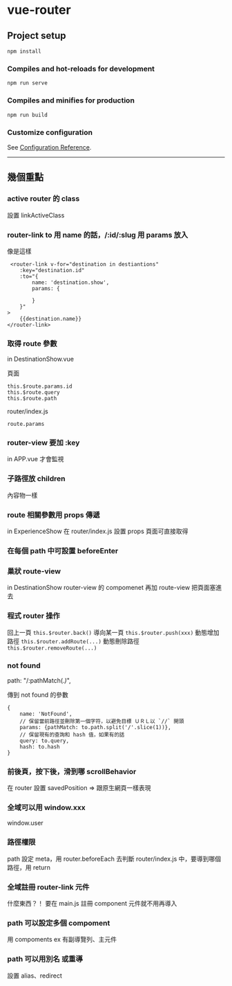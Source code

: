 # vue-router

## Project setup
```
npm install
```

### Compiles and hot-reloads for development
```
npm run serve
```

### Compiles and minifies for production
```
npm run build
```

### Customize configuration
See [Configuration Reference](https://cli.vuejs.org/config/).

---

## 幾個重點
### active router 的 class
設置 linkActiveClass

### router-link  to 用 name 的話，/:id/:slug 用 params 放入
像是這樣
```
 <router-link v-for="destination in destiantions" 
    :key="destination.id"
    :to="{
        name: 'destination.show',
        params: {
            
        }
    }" 
>
    {{destination.name}}
</router-link>
```

### 取得 route 參數  
in DestinationShow.vue

頁面
```
this.$route.params.id
this.$route.query
this.$route.path
```

router/index.js 
```
route.params
```


### router-view 要加 :key  
in APP.vue
才會監視

### 子路徑放 children
內容物一樣

### route 相關參數用 props 傳遞   
in ExperienceShow
在 router/index.js 設置 props 
頁面可直接取得

### 在每個 path 中可設置 beforeEnter

### 巢狀 route-view  
in DestinationShow
router-view 的 compomenet 再加 route-view
把頁面塞進去

### 程式 router 操作
回上一頁  `this.$router.back()`
導向某一頁 `this.$router.push(xxx)`
動態增加路徑 `this.$router.addRoute(...)`
動態刪除路徑 `this.$router.removeRoute(...)`

### not found 
path: "/:pathMatch(.*)*",

傳到 not found 的參數
```
{
    name: 'NotFound',
    // 保留當前路徑並刪除第一個字符，以避免目標 ＵＲＬ以 `//` 開頭
    params: {pathMatch: to.path.split('/'.slice(1))},
    // 保留現有的查詢和 hash 值，如果有的話
    query: to.query,
    hash: to.hash
}
```

### 前後頁，按下後，滑到哪 scrollBehavior
在 router 設置
savedPosition => 跟原生網頁一樣表現

### 全域可以用 window.xxx
window.user

### 路徑權限
path 設定 meta，用 router.beforeEach 去判斷
router/index.js 中，要導到哪個路徑，用 return 

### 全域註冊 router-link 元件
什麼東西？！
要在 main.js 註冊 component
元件就不用再導入

### path 可以設定多個 compoment 
用 compoments
ex 有副導覽列、主元件

### path 可以用別名 或重導
設置 alias、redirect 
